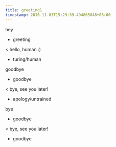 ```yaml
---
title: greeting1
timestamp: 2016-11-03T15:29:39.494865848+08:00
---
```


hey
* greeting

< hello, human :)
* turing/human

goodbye
* goodbye

< bye, see you later!
* apology/untrained

bye
* goodbye

< bye, see you later!
* goodbye
